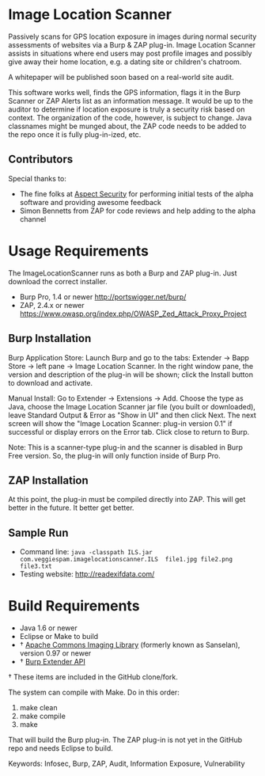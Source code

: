 # Image Location Scanner

Passively scans for GPS location exposure in images during normal
security assessments of websites via a Burp & ZAP plug-in.  Image
Location Scanner assists in situations where end users may post profile
images and possibly give away their home location, e.g. a dating site or
children's chatroom.

A whitepaper will be published soon based on a real-world site audit.

This software works well, finds the GPS information, flags it in the
Burp Scanner or ZAP Alerts list as an information message.  It would be
up to the auditor to determine if location exposure is truly a security
risk based on context.  The organization of the code, however, is
subject to change.  Java classnames might be munged about, the ZAP code
needs to be added to the repo once it is fully plug-in-ized, etc.  

## Contributors

Special thanks to:

* The fine folks at [Aspect Security](https://www.aspectsecurity.com/) for
  performing initial tests of the alpha software and providing awesome
  feedback
* Simon Bennetts from ZAP for code reviews and help adding to the alpha
  channel

# Usage Requirements
The ImageLocationScanner runs as both a Burp and ZAP plug-in.  Just
download the correct installer.

* Burp Pro, 1.4 or newer
  http://portswigger.net/burp/
* ZAP, 2.4.x or newer
  https://www.owasp.org/index.php/OWASP_Zed_Attack_Proxy_Project

## Burp Installation

Burp Application Store: Launch Burp and go to the tabs: Extender &rarr;
Bapp Store &rarr; left pane &rarr; Image Location Scanner.  In the right window pane, the
version and description of the plug-in will be shown; click the Install
button to download and activate.

Manual Install: Go to Extender &rarr; Extensions &rarr; Add.  Choose the
type as Java, choose the Image Location Scanner jar file (you built or
downloaded), leave Standard Output & Error as "Show in UI" and then
click Next.  The next screen will show the "Image Location Scanner:
plug-in version 0.1" if successful or display errors on the Error tab.
Click close to return to Burp.

Note: This is a scanner-type plug-in and the scanner is disabled in Burp
Free version.  So, the plug-in will only function inside of Burp Pro.

## ZAP Installation

At this point, the plug-in must be compiled directly into ZAP.  This will
get better in the future.  It better get better.

## Sample Run

* Command line: `java -classpath ILS.jar
  com.veggiespam.imagelocationscanner.ILS  file1.jpg file2.png
  file3.txt`
* Testing website: http://readexifdata.com/ 


# Build Requirements

* Java 1.6 or newer
* Eclipse or Make to build
* &dagger; [Apache Commons Imaging Library](http://commons.apache.org/proper/commons-imaging/)
  (formerly known as Sanselan), version 0.97 or newer
* &dagger; [Burp Extender API](http://portswigger.net/burp/extender/api/burp_extender_api.zip) 

&dagger; These items are included in the GitHub clone/fork.

The system can compile with Make.  Do in this order:

1. make clean
2. make compile
3. make

That will build the Burp plug-in.  The ZAP plug-in is not yet in the
GitHub repo and needs Eclipse to build.

Keywords: Infosec, Burp, ZAP, Audit, Information Exposure, Vulnerability

<!--
vim: sw=4 tw=72 spell
-->
